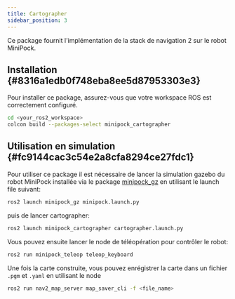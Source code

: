 ```yaml
---
title: Cartographer
sidebar_position: 3
---
```


Ce package fournit l'implémentation de la stack de navigation 2 sur le robot MiniPock.

## Installation {#8316a1edb0f748eba8ee5d87953303e3}

Pour installer ce package, assurez-vous que votre workspace ROS est correctement configuré.

```bash
cd <your_ros2_workspace>
colcon build --packages-select minipock_cartographer
```

## Utilisation en simulation {#fc9144cac3c54e2a8cfa8294ce27fdc1}

Pour utiliser ce package il est nécessaire de lancer la simulation gazebo du robot MiniPock installée via le
package [minipock_gz](https://github.com/catie-aq/minipock_gz) en utilisant le launch file suivant:

```bash
ros2 launch minipock_gz minipock.launch.py
```

puis de lancer cartographer:

```bash
ros2 launch minipock_cartographer cartographer.launch.py
```

Vous pouvez ensuite lancer le node de téléopération pour contrôler le robot:

```bash
ros2 run minipock_teleop teleop_keyboard
```

Une fois la carte construite, vous pouvez enrégistrer la carte dans un fichier `.pgm` et `.yaml` en utilisant le node

```bash
ros2 run nav2_map_server map_saver_cli -f <file_name>
```
